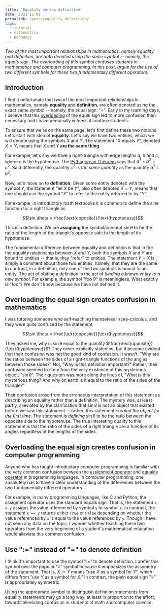 ```yaml
---
title: 'Equality versus definition'
date: 2021-11-09
permalink: /posts/equality_definition/
tags:
  - tutorial
  - mathematics
  - pedagogy
---
```


_Two of the most important relationships in mathematics, namely equality and definition, are both denoted using the same symbol -- namely, the equals sign. The overloading of this symbol confuses students in mathematics and computer programming. In this post, argue for the use of two different symbols for these two fundamentally different operators._

Introduction
----------

I find it unfortunate that two of the most important relationships in mathematics, namely **equality** and **definition**, are often denoted using the exact same symbol -- namely, the equal sign: "=". Early in my learning days, I believe that this [overloading](https://en.wikipedia.org/wiki/Operator_overloading) of the equal sign led to more confusion than necessary and I have personally witness it confuse students.  

To ensure that we're on the same page, let's first define these two notions. Let's start with idea of **equality**.  Let's say we have two entities, which we will denote using the symbols $X$ and $Y$.  The statement "$X$ equals $Y$", denoted $X = Y$, means that $X$ and $Y$ **are the same thing**.  

For example, let's say we have a right-triangle with edge lengths $a$, $b$ and $c$, where $c$ is the hypotenuse. The [Pythagorean Theorem](https://en.wikipedia.org/wiki/Pythagorean_theorem) says that $a^2 + b^2 = c^2$. Said differently, the quantity $c^2$ *is the same quantity* as the quantity $a^2 + b^2$.

Now, let's move on to **definition**. Given some entity denoted with the symbol $Y$, the statement "let $X$ be $Y$", also often denoted $X = Y$, means that one should use the symbol "$X$" to refer to the entity referred to by "Y".  

For example, in introductory math textbooks it is common to define the sine function for a right triangle as 

$$\sin \theta = \frac{\text{opposite}}{\text{hypotenuse}}$$

This is a definition. We are **assigning** the symbol/concept $\sin \theta$ to be the ratio of the length of the triangle's opposite side to the length of its hypotenuse.

The fundamental difference between equality and definition is that in the the equality relationship between $X$ and $Y$, both the symbols $X$ and $Y$ are bound to entities -- that is, they "refer" to entities. The statement $Y = X$ is simply a comment about those two entities, namely, that they are the same.  In contrast, in a definition, only one of the two symbols is bound to an entity. The act of stating a definition is the act of *binding a known entity to a new symbol*.  For example, the symbol "$\text{foo} \ \theta$" is meaningless. What exactly is "foo"?  We don't know because we have not defined it.

Overloading the equal sign creates confusion in mathematics
-----------------------------------------------------------

I was tutoring someone who self-teaching themselves in pre-calculus, and they were quite confused by the statement, 

$$\sin \theta = \frac{\text{opposite}}{\text{hypotenuse}}$$

They asked me, why is $\sin \theta$ equal to the quantity $\frac{\text{opposite}}{\text{hypotenuse}}$? They never explicitly stated so, but it become evident that their confusion was not the good kind of confusion. It wasn't, "Why are the ratios between the sides of a right-triangle functions of the angles between those sides?" Nor, "Why is this definition important?"  Rather, their confusion seemed to stem from the very existence of this mysterious object, "$\sin \theta$". Their quesiton was more along the lines of, "What _is_ this mysterious thing? And why on earth is it equal to the ratio of the sides of the triangle?" 

Their confusion arose from the erroneous interpretation of this statement as describing an equality rather than a definition. The mystery was, at least partly, alleviated by the clarification that $\sin \theta$ is not an object that existed before we saw this statement -- rather, this statement _created the object for the first time_. The statement is _defining_ $\sin \theta$ to be the ratio between the opposite side to the hypotenuse. The true interesting quality to this statement is that the ratio of the sides of a right triangle are a function of its angles regardless of the lengths of the sides.

Overloading the equal sign creates confusion in computer programming
--------------------------------------------------------------------

Anyone who has taught introductory computer programming is familiar with the very common confusion between the [assignment operator](https://en.wikipedia.org/wiki/Assignment_(computer_science)) and [equality operator](https://en.wikipedia.org/wiki/Relational_operator#Equality) in programming languages.  In computer programming, one absolutely has to have a clear understanding of the differences between the two fundamentally different operators. 

For example, in many programming languages, like C and Python, the assigment operator uses the standard equals sign. That is, the statement `x = y` assigns the value referenced by symbol `y` to symbol `x`.  In contrast, the statement `x == y` returns either `True` or `False` depending on whether the value referenced by `x` is equal to the value referenced by `y`.  Though I have not seen any data on the topic, I wonder whether teaching these two operators from the very beginning of a student's mathematical education would alleviate this common confusion.

Use ":=" instead of "=" to denote definition
--------------------------------------------

I think it's important to use the symbol ":=" to denote definition.  I prefer this symbol over the popular "$\equiv$" symbol because it emphasizes the assymetry of the statement.  That is, $X := Y$ means "use $X$ as a symbol for $Y$", which differs from "use $Y$ as a symbol for $X$." In contrast, the plain equal sign "=" is appropriately symmetric. 

Using the appropriate symbol to distinguish definition statements from equality statements may go a long way, at least in proportion to the effort, towards alleviating confusion in students of math and computer science.  





